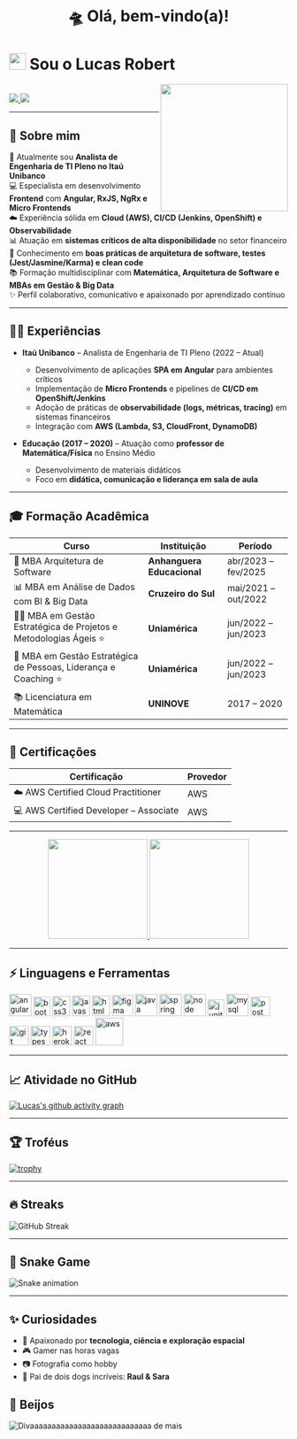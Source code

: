 <h1 align="center">🛸 Olá, bem-vindo(a)! </h1>

<h1>
  <img src="https://emojis.slackmojis.com/emojis/images/1570211625/6611/wave-animated.gif?1570211625" width="30"/> 
  Sou o Lucas Robert
</h1>

<img align='right' src="https://media.giphy.com/media/M9gbBd9nbDrOTu1Mqx/giphy.gif" width="230">

<br>

<div> 
  <a href="https://www.instagram.com/lucas_almeida103" target="_blank">
    <img src="https://img.shields.io/badge/-Instagram-%23E4405F?style=for-the-badge&logo=instagram&logoColor=white">
  </a>
  <a href="https://www.linkedin.com/in/lucasroberty" target="_blank">
    <img src="https://img.shields.io/badge/-LinkedIn-%230077B5?style=for-the-badge&logo=linkedin&logoColor=white">
  </a> 
</div>

---

## 🌟 Sobre mim
🎯 Atualmente sou **Analista de Engenharia de TI Pleno no Itaú Unibanco**  
💻 Especialista em desenvolvimento **Frontend** com **Angular, RxJS, NgRx e Micro Frontends**  
☁️ Experiência sólida em **Cloud (AWS), CI/CD (Jenkins, OpenShift) e Observabilidade**  
📊 Atuação em **sistemas críticos de alta disponibilidade** no setor financeiro  
🔎 Conhecimento em **boas práticas de arquitetura de software, testes (Jest/Jasmine/Karma) e clean code**  
📚 Formação multidisciplinar com **Matemática, Arquitetura de Software e MBAs em Gestão & Big Data**  
✨ Perfil colaborativo, comunicativo e apaixonado por aprendizado contínuo  

---

## 🧑‍💼 Experiências
- **Itaú Unibanco** – Analista de Engenharia de TI Pleno (2022 – Atual)  
  - Desenvolvimento de aplicações **SPA em Angular** para ambientes críticos  
  - Implementação de **Micro Frontends** e pipelines de **CI/CD em OpenShift/Jenkins**  
  - Adoção de práticas de **observabilidade (logs, métricas, tracing)** em sistemas financeiros  
  - Integração com **AWS (Lambda, S3, CloudFront, DynamoDB)**  

- **Educação (2017 – 2020)** – Atuação como **professor de Matemática/Física** no Ensino Médio  
  - Desenvolvimento de materiais didáticos  
  - Foco em **didática, comunicação e liderança em sala de aula**  

---

## 🎓 Formação Acadêmica
<div align="center">

| Curso | Instituição | Período |
|-------|-------------|----------|
| 📐 MBA Arquitetura de Software | **Anhanguera Educacional** | abr/2023 – fev/2025 |
| 📊 MBA em Análise de Dados com BI & Big Data | **Cruzeiro do Sul** | mai/2021 – out/2022 |
| 🧑‍💼 MBA em Gestão Estratégica de Projetos e Metodologias Ágeis ⭐ | **Uniamérica** | jun/2022 – jun/2023 |
| 🤝 MBA em Gestão Estratégica de Pessoas, Liderança e Coaching ⭐ | **Uniamérica** | jun/2022 – jun/2023 |
| 📚 Licenciatura em Matemática | **UNINOVE** | 2017 – 2020 |

</div>

---

## 📜 Certificações
<div align="center">

| Certificação | Provedor |
|--------------|-----------|
| ☁️ AWS Certified Cloud Practitioner | AWS |
| 💻 AWS Certified Developer – Associate | AWS |

</div>

---

<div align="center">
  <a href="https://github.com/lucasrobert103">
    <img height="180em" src="https://github-readme-stats.vercel.app/api?username=lucasrobert103&show_icons=true&theme=dark&include_all_commits=true&count_private=true"/>
    <img height="180em" src="https://github-readme-stats.vercel.app/api/top-langs/?username=lucasrobert103&layout=compact&langs_count=7&theme=dark"/>
  </a>
</div>

---

## ⚡️ Linguagens e Ferramentas
<div>
  <img src="https://i.imgur.com/UovuoGG.png" alt="angular" width="40" height="40"/> 
  <img src="https://i.imgur.com/aSHZnoG.png" alt="bootstrap" width="30" height="35"/>
  <img src="https://i.imgur.com/TLY19Q3.png" alt="css3" width="32" height="36"/>
  <img src="https://i.imgur.com/O02pplX.png" alt="javascript" width="32" height="37"/>
  <img src="https://i.imgur.com/HHwqtbv.png" alt="html" width="32" height="37"/> 
  <img src="https://i.imgur.com/nWOk023.png" alt="figma" width="38" height="38"/>
  <img src="https://i.imgur.com/g6Wg8Ey.png" alt="java" width="40" height="40"/> 
  <img src="https://i.imgur.com/emPAeK4.png" alt="spring" width="40" height="40"/> 
  <img src="https://i.imgur.com/LgigRLh.png" alt="node" width="40" height="40"/> 
  <img src="https://i.imgur.com/co3aDyw.png" alt="junit" width="30" height="30"/>                     
  <img src="https://i.imgur.com/ZNjQkom.png" alt="mysql" width="40" height="40"/> 
  <img src="https://i.imgur.com/WVuA8RH.png" alt="postman" width="35" height="35"/> 
  <img src="https://i.imgur.com/5pIevzW.png" alt="git" width="35" height="35"/> 
  <img src="https://i.imgur.com/t1oS4Pz.png" alt="typescript" width="35" height="35"/> 
  <img src="https://i.imgur.com/aQ5tyLv.png" alt="heroku" width="35" height="35"/> 
  <img src="https://i.imgur.com/YxyiXo4.png" alt="react" width="35" height="35"/>  
  <img src="https://i.imgur.com/IhS1TUg.png" alt="aws" width="50" height="50"/> 
</div>

---

## 📈 Atividade no GitHub
[![Lucas's github activity graph](https://github-readme-activity-graph.vercel.app/graph?username=lucasrobert103&bg_color=0d1117&color=00ffb3&line=00ffb3&point=ffffff&area=true&hide_border=true)](https://github.com/ashutosh00710/github-readme-activity-graph)

---

## 🏆 Troféus
[![trophy](https://github-profile-trophy.vercel.app/?username=lucasrobert103&theme=onedark&column=7)](https://github.com/ryo-ma/github-profile-trophy)

---

## 🔥 Streaks
![GitHub Streak](https://streak-stats.demolab.com?user=lucasrobert103&theme=dark&hide_border=true&date_format=j%20M%5B%20Y%5D)

---

## 🐍 Snake Game
![Snake animation](https://raw.githubusercontent.com/Sutil/Sutil/2b2fad3bf54522bb30c8c170591fc68ff51b69e6/github-contribution-grid-snake2.svg)

---

## ✨ Curiosidades
- 🚀 Apaixonado por **tecnologia, ciência e exploração espacial**  
- 🎮 Gamer nas horas vagas
- 📷 Fotografia como hobby 
- 🐶 Pai de dois dogs incríveis: **Raul & Sara**  



## 💋 Beijos
![Divaaaaaaaaaaaaaaaaaaaaaaaaaaaa de mais](https://i.pinimg.com/originals/d4/df/09/d4df095031ed32f8ac8a6a98adf939cb.gif)
